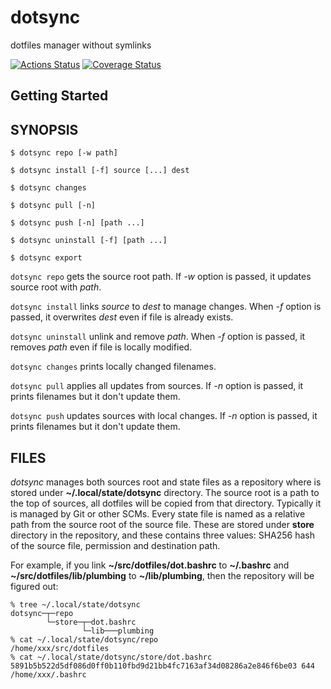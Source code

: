 # dotsync
dotfiles manager without symlinks

[![Actions Status][actions-image]][actions-url]
[![Coverage Status][coveralls-image]][coveralls-url]

[actions-image]: https://github.com/lufia/dotsync/workflows/Test/badge.svg?branch=main
[actions-url]: https://github.com/lufia/dotsync/actions?workflow=Test
[coveralls-image]: https://coveralls.io/repos/github/lufia/dotsync/badge.svg
[coveralls-url]: https://coveralls.io/github/lufia/dotsync

## Getting Started

## SYNOPSIS

```console
$ dotsync repo [-w path]

$ dotsync install [-f] source [...] dest

$ dotsync changes

$ dotsync pull [-n]

$ dotsync push [-n] [path ...]

$ dotsync uninstall [-f] [path ...]

$ dotsync export
```

`dotsync repo` gets the source root path. If *-w* option is passed, it updates source root with *path*.

`dotsync install` links *source* to *dest* to manage changes. When *-f* option is passed, it overwrites *dest* even if file is already exists.

`dotsync uninstall` unlink and remove *path*. When *-f* option is passed, it removes *path* even if file is locally modified.

`dotsync changes` prints locally changed filenames.

`dotsync pull` applies all updates from sources. If *-n* option is passed, it prints filenames but it don't update them.

`dotsync push` updates sources with local changes. If *-n* option is passed, it prints filenames but it don't update them.

## FILES

*dotsync* manages both sources root and state files as a repository where is stored under **~/.local/state/dotsync** directory.
The source root is a path to the top of sources, all dotfiles will be copied from that directory. Typically it is managed by Git or other SCMs.
Every state file is named as a relative path from the source root of the source file. These are stored under **store** directory in the repository, and these contains three values: SHA256 hash of the source file, permission and destination path.

For example, if you link **~/src/dotfiles/dot.bashrc** to **~/.bashrc** and **~/src/dotfiles/lib/plumbing** to **~/lib/plumbing**, then the repository will be figured out:

```console
% tree ~/.local/state/dotsync
dotsync─┬─repo
        └─store─┬─dot.bashrc
                └─lib───plumbing
% cat ~/.local/state/dotsync/repo
/home/xxx/src/dotfiles
% cat ~/.local/state/dotsync/store/dot.bashrc
5891b5b522d5df086d0ff0b110fbd9d21bb4fc7163af34d08286a2e846f6be03 644 /home/xxx/.bashrc
```
